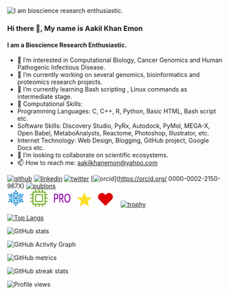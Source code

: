 ![I am bioscience research enthusiastic.](https://media-exp1.licdn.com/dms/image/C5622AQEiIB39FNev0Q/feedshare-shrink_800/0/1647488549976?e=1650499200&v=beta&t=BVgTpE7z2oS-9fU5kk1z_MY_3v4uuDoY6qEFXqWCnhQ)
### Hi there 👋, My name is Aakil Khan Emon
#### I am a Bioscience Research Enthusiastic.
- 👀 I’m interested in Computational Biology, Cancer Genomics and Human Pathogenic Infectious Disease.
- 🔭 I’m currently working on several genomics, bioinformatics and proteomics research projects. 
- 🌱 I’m currently learning Bash scripting , Linux commands as intermediate stage.
- 🎯 Computational Skills: 
- Programming Languages: C, C++, R, Python, Basic HTML, Bash script etc.
- Software Skills: Discovery Studio, PyRx, Autodock, PyMol, MEGA-X, Open Babel, MetaboAnalysts, Reactome, Photoshop, Illustrator, etc.
- Internet Technology: Web Design, Blogging, GitHub project, Google Docs etc.
- 💞️ I’m looking to collaborate on scientific ecosystems.
- 📫 How to reach me: aakilkhanemon@yahoo.com

[<img src='https://cdn.jsdelivr.net/npm/simple-icons@3.0.1/icons/github.svg' alt='github' height='40'>](https://github.com/https://github.com/aakilkhanemon)  [<img src='https://cdn.jsdelivr.net/npm/simple-icons@3.0.1/icons/linkedin.svg' alt='linkedin' height='40'>](https://www.linkedin.com/in/https://www.linkedin.com/in/aakilkhanemon//)  [<img src='https://cdn.jsdelivr.net/npm/simple-icons@3.0.1/icons/twitter.svg' alt='twitter' height='40'>](https://twitter.com/https://twitter.com/aakilkhanemon)  [<img src='https://cdn.jsdelivr.net/npm/simple-icons@3.0.1/icons/orcid.svg' alt='orcid' height='40'>](https://orcid.org/ 0000-0002-2150-967X)  [<img src='https://cdn.jsdelivr.net/npm/simple-icons@3.0.1/icons/publons.svg' alt='publons' height='40'>](https://publons.com/researcher/4627279/mohammed-emon/)  
<a href='https://archiveprogram.github.com/'><img src='https://raw.githubusercontent.com/acervenky/animated-github-badges/master/assets/acbadge.gif' width='40' height='40'></a> <a href='https://docs.github.com/en/developers'><img src='https://raw.githubusercontent.com/acervenky/animated-github-badges/master/assets/devbadge.gif' width='40' height='40'></a> <a href='https://github.com/pricing'><img src='https://raw.githubusercontent.com/acervenky/animated-github-badges/master/assets/pro.gif' width='40' height='40'></a> <a href='https://stars.github.com/'><img src='https://raw.githubusercontent.com/acervenky/animated-github-badges/master/assets/starbadge.gif' width='35' height='35'></a> <a href='https://docs.github.com/en/github/supporting-the-open-source-community-with-github-sponsors'><img src='https://raw.githubusercontent.com/acervenky/animated-github-badges/master/assets/sponsorbadge.gif' width='35' height='35'></a> 
[![trophy](https://github-profile-trophy.vercel.app/?username=https://github.com/aakilkhanemon)](https://github.com/ryo-ma/github-profile-trophy)

[![Top Langs](https://github-readme-stats.vercel.app/api/top-langs/?username=https://github.com/aakilkhanemon)](https://github.com/anuraghazra/github-readme-stats)

![GitHub stats](https://github-readme-stats.vercel.app/api?username=https://github.com/aakilkhanemon&show_icons=true)  

![GitHub Activity Graph](https://activity-graph.herokuapp.com/graph?username=https://github.com/aakilkhanemon)  

![GitHub metrics](https://metrics.lecoq.io/https://github.com/aakilkhanemon)  

![GitHub streak stats](https://github-readme-streak-stats.herokuapp.com/?user=https://github.com/aakilkhanemon)  

![Profile views](https://gpvc.arturio.dev/https://github.com/aakilkhanemon)  

